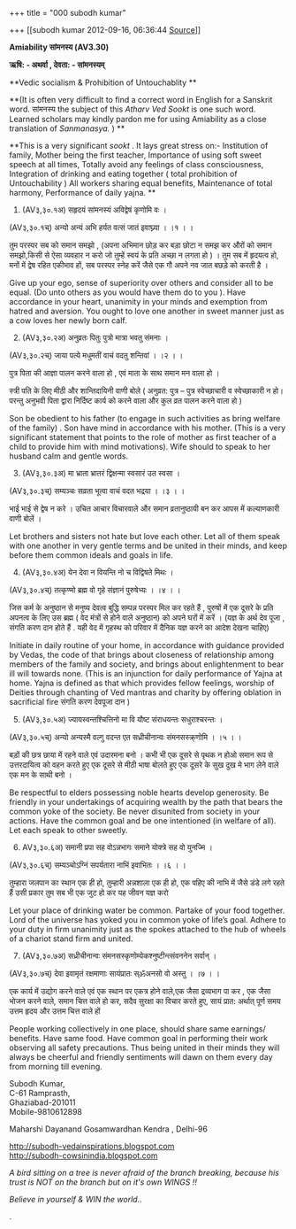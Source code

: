 +++
title = "000 subodh kumar"

+++
[[subodh kumar	2012-09-16, 06:36:44 [Source](https://groups.google.com/g/bvparishat/c/oZ3BbUDDSrs)]]









**Amiability सांमनस्य (AV3.30)**

**ऋषि: - अथर्वा , देवता: - सांमनस्यम्‌**

**Vedic socialism & Prohibition of Untouchablity **

**(It is often very difficult to find a correct word in English for a Sanskrit word. सांमनस्य the subject of this *Atharv Ved Sookt* is one such word. Learned scholars may kindly pardon me for using Amiability as a close translation of *Sanmanasya.* ) **

**This is a very significant *sookt* . It lays great stress on:- Institution of family, Mother being the first teacher, Importance of using soft sweet speech at all times, Totally avoid any feelings of class consciousness, Integration of drinking and eating together ( total prohibition of Untouchability ) All workers sharing equal benefits, Maintenance of total harmony, Performance of daily yajna. **



1. (AV३,३०.१अ) सहृदयं सांमनस्यं अविद्वेषं कृणोमि वः ।

(AV३,३०.१च्) अन्यो अन्यं अभि हर्यत वत्सं जातं इवाघ्न्या । ।१ । ।

तुम परस्पर सब को समान समझो , (अपना अभिमान छोड़ कर बड़ा छोटा न समझ कर औरों को समान समझो,किसी से ऐसा व्यवहार न करो जो तुम्हें स्वयं के प्रति अच्छा न लगता हो ) । तुम सब में हृदयत्व हो, मनों में द्वेष रहित एकीभाव हों, सब परस्पर स्नेह करें जैसे एक गौ अपने नव जात बछड़े को करती है ।

Give up your ego, sense of superiority over others and consider all to be equal. (Do unto others as you would have them do to you ). Have accordance in your heart, unanimity in your minds and exemption from hatred and aversion. You ought to love one another in sweet manner just as a cow loves her newly born calf. 





2. (AV३,३०.२अ) अनुव्रतः पितुः पुत्रो मात्रा भवतु संमनाः ।

(AV३,३०.२च्) जाया पत्ये मधुमतीं वाचं वदतु शन्तिवां । ।२ । ।

पुत्र पिता की आज्ञा पालन करने वाला हो , एवं माता के साथ समान मन वाला हो ।

स्त्री पति के लिए मीठी और शान्तिदायिनी वाणी बोले ( अनुव्रत: पुत्र – पुत्र स्वेच्छाचारी व स्वेच्छाकारी न हो। परन्तु अनुभवी पिता द्वारा निर्दिष्ट कार्य को करने वाला और कुल व्रत पालन करने वाला हो )

Son be obedient to his father (to engage in such activities as bring welfare of the family) . Son have mind in accordance with his mother. (This is a very significant statement that points to the role of mother as first teacher of a child to provide him with mind motivations). Wife should to speak to her husband calm and gentle words.



3. (AV३,३०.३अ) मा भ्राता भ्रातरं द्विक्षन्मा स्वसारं उत स्वसा ।

(AV३,३०.३च्) सम्यञ्चः सव्रता भूत्वा वाचं वदत भद्रया । ।३ । ।

भाई भाई से द्वेष न करे । उचित आचार विचारवाले और समान व्रतानुष्ठायी बन कर आपस में कल्याणकारी वाणी बोलें ।

Let brothers and sisters not hate but love each other. Let all of them speak with one another in very gentle terms and be united in their minds, and keep before them common ideals and goals in life. 



4. (AV३,३०.४अ) येन देवा न वियन्ति नो च विद्विषते मिथः ।

(AV३,३०.४च्) तत्कृण्मो ब्रह्म वो गृहे संज्ञानं पुरुषेभ्यः । ।४ । ।

जिस कर्म के अनुष्ठान से मनुष्य देवत्व बुद्धि सम्पन्न परस्पर मिल कर रहते हैं , पुरुषों में एक दूसरे के प्रति अपनत्व के लिए उस ब्रह्म ( वेद मंत्रों से होने वाले अनुष्ठान) को अपने घरों में करें । (यज्ञ के अर्थ देव पूजा , संगति करण दान होते हैं . यही वेद में गृहस्थ को परिवार में दैनिक यज्ञ करने का आदेश देखना चाहिए)

Initiate in daily routine of your home, in accordance with guidance provided by Vedas, the code of that brings about closeness of relationship among members of the family and society, and brings about enlightenment to bear ill will towards none. (This is an injunction for daily performance of Yajna at home. Yajna is defined as that which provides fellow feelings, worship of Deities through chanting of Ved mantras and charity by offering oblation in sacrificial fire संगति करण देवपूजा दान )

5. (AV३,३०.५अ) ज्यायस्वन्तश्चित्तिनो मा वि यौष्ट संराधयन्तः सधुराश्चरन्तः ।

(AV३,३०.५च्) अन्यो अन्यस्मै वल्गु वदन्त एत सध्रीचीनान्वः संमनसस्क्र्णोमि । ।५ । ।

बड़ों की छत्र छाया में रहने वाले एवं उदारमना बनो । कभी भी एक दूसरे से पृथक न होओ समान रूप से उत्तरदायित्व को वहन करते हुए एक दूसरे से मीठी भाषा बोलते हुए एक दूसरे के सुख दुख मे भाग लेने वाले एक मन के साथी बनो ।

Be respectful to elders possessing noble hearts develop generosity. Be friendly in your undertakings of acquiring wealth by the path that bears the common yoke of the society. Be never disunited from society in your actions. Have the common goal and be one intentioned (in welfare of all). Let each speak to other sweetly.

6. AV३,३०.६अ) समानी प्रपा सह वोऽन्नभागः समाने योक्त्रे सह वो युनज्मि
।

(AV३,३०.६च्) सम्यञ्चोऽग्निं सपर्यतारा नाभिं इवाभितः । ।६ । ।

तुम्हारा जलपान का स्थान एक ही हो, तुम्हारी अन्नशाला एक ही हो, एक पहिए की नाभि में जैसे डंडे लगे रहते हैं उसी प्रकार तुम सब भी एक जुट हो कर यह जीवन यज्ञ करो

Let your place of drinking water be common. Partake of your food together. Lord of the universe has yoked you in common yoke of life’s goal. Adhere to your duty in firm unanimity just as the spokes attached to the hub of wheels of a chariot stand firm and united.



7. (AV३,३०.७अ) सध्रीचीनान्वः संमनसस्कृणोम्येकश्नुष्टीन्त्संवननेन सर्वान् ।

(AV३,३०.७च्) देवा इवामृतं रक्षमाणाः सायंप्रातः स्ॐअनसो वो अस्तु । ।७ । ।

एक कार्य में उद्योग करने वाले एवं एक स्थान पर एकत्र होने वाले,एक जैसा द्रव्यभाग पा कर , एक जैसा भोजन करने वाले, समान चित्त वाले हो कर, सदैव सुरक्षा का विचार करते हुए, सायं प्रात: अर्थात्‌ पूर्ण समय उत्तम हृदय और उत्तम चित्त वाले हों

People working collectively in one place, should share same earnings/ benefits. Have same food. Have common goal in performing their work observing all safety precautions. Thus being united in their minds they will always be cheerful and friendly sentiments will dawn on them every day from morning till evening. 























  


Subodh Kumar,  
C-61 Ramprasth,  
Ghaziabad-201011  
Mobile-9810612898

Maharshi Dayanand Gosamwardhan Kendra , Delhi-96  

<http://subodh-vedainspirations.blogspot.com>  
<http://subodh-cowsinindia.blogspot.com>

*A bird sitting on a tree is never afraid of the branch breaking, because his trust is NOT on the branch but on it's own WINGS !!*

*Believe in yourself & WIN the world..*

.

  

